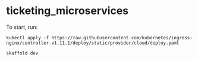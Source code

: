 # ticketing_microservices

To start, run:

`kubectl apply -f https://raw.githubusercontent.com/kubernetes/ingress-nginx/controller-v1.11.1/deploy/static/provider/cloud/deploy.yaml`

`skaffold dev `
